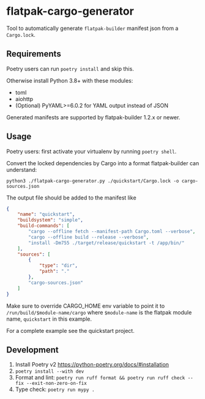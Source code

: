 # flatpak-cargo-generator

Tool to automatically generate `flatpak-builder` manifest json from a `Cargo.lock`.

## Requirements

Poetry users can run `poetry install` and skip this.

Otherwise install Python 3.8+ with these modules:
- toml
- aiohttp
- (Optional) PyYAML>=6.0.2 for YAML output instead of JSON

Generated manifests are supported by flatpak-builder 1.2.x or newer.

## Usage

Poetry users: first activate your virtualenv by running `poetry shell`.

Convert the locked dependencies by Cargo into a format flatpak-builder can understand:
```
python3 ./flatpak-cargo-generator.py ./quickstart/Cargo.lock -o cargo-sources.json
```

The output file should be added to the manifest like
```json
{
    "name": "quickstart",
    "buildsystem": "simple",
    "build-commands": [
        "cargo --offline fetch --manifest-path Cargo.toml --verbose",
        "cargo --offline build --release --verbose",
        "install -Dm755 ./target/release/quickstart -t /app/bin/"
    ],
    "sources": [
        {
            "type": "dir",
            "path": "."
        },
        "cargo-sources.json"
    ]
}
```

Make sure to override CARGO_HOME env variable to point it to `/run/build/$module-name/cargo` where `$module-name` is the flatpak module name, `quickstart` in this example.


For a complete example see the quickstart project.

## Development

1. Install Poetry v2 https://python-poetry.org/docs/#installation
2. `poetry install --with dev`
3. Format and lint: `poetry run ruff format && poetry run ruff check --fix --exit-non-zero-on-fix`
4. Type check: `poetry run mypy .`
